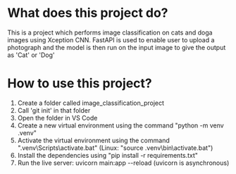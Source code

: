 # What does this project do?
This is a project which performs image classification on cats and doga images using Xception CNN. FastAPI is used to enable user to upload a photograph and the model is then run on the input image to give the output as 'Cat' or 'Dog'

# How to use this project?
1. Create a folder called image_classification_project
2. Call 'git init' in that folder
3. Open the folder in VS Code
4. Create a new virtual environment using the command "python -m venv .venv" 
5. Activate the virtual environment using the command ".venv\Scripts\activate.bat" (Linux: "source .venv\bin\activate.bat")
6. Install the dependencies using "pip install -r requirements.txt"
7. Run the live server: uvicorn main:app --reload (uvicorn is asynchronous)
